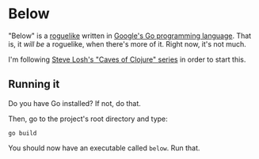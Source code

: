 Below
=====

"Below" is a [roguelike](http://en.wikipedia.org/wiki/Roguelike) written in
[Google's Go programming language](http://golang.org/). That is, it _will be_ a
roguelike, when there's more of it. Right now, it's not much.

I'm following [Steve Losh's "Caves of Clojure" series](http://stevelosh.com/blog/)
in order to start this.

Running it
----------
Do you have Go installed? If not, do that.

Then, go to the project's root directory and type:

    go build

You should now have an executable called `below`. Run that.
